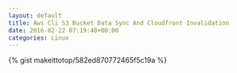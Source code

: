```yaml
---
layout: default                                                                                                              
title: Aws Cli S3 Bucket Data Sync And Cloudfront Invalidation                                                                                                                       
date: 2016-02-22 07:19:40+00:00                                                                                                                        
categories: Linux                                                                                                                
---                                                                                                                              
```


{% gist makeittotop/582ed870772465f5c19a %}                                                                                                           

